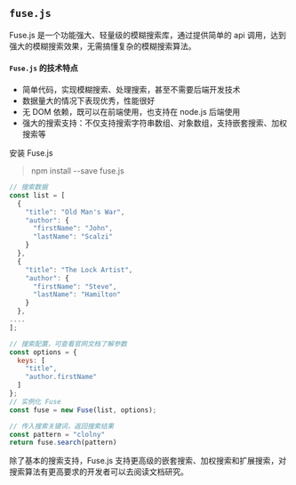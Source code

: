 ## `fuse.js`

Fuse.js 是一个功能强大、轻量级的模糊搜索库，通过提供简单的 api 调用，达到强大的模糊搜索效果，无需搞懂复杂的模糊搜索算法。

#### `Fuse.js` 的技术特点

- 简单代码，实现模糊搜索、处理搜索，甚至不需要后端开发技术
- 数据量大的情况下表现优秀，性能很好
- 无 DOM 依赖，既可以在前端使用，也支持在 node.js 后端使用
- 强大的搜索支持：不仅支持搜索字符串数组、对象数组，支持嵌套搜索、加权搜索等

安装 Fuse.js  
> npm install --save fuse.js

```js
// 搜索数据
const list = [
  {
    "title": "Old Man's War",
    "author": {
      "firstName": "John",
      "lastName": "Scalzi"
    }
  },
  {
    "title": "The Lock Artist",
    "author": {
      "firstName": "Steve",
      "lastName": "Hamilton"
    }
  },
....
];

// 搜索配置，可查看官网文档了解参数
const options = {
  keys: [
    "title",
    "author.firstName"
  ]
};
// 实例化 Fuse
const fuse = new Fuse(list, options);

// 传入搜索关键词，返回搜索结果
const pattern = "clolny"
return fuse.search(pattern)
```

除了基本的搜索支持，Fuse.js 支持更高级的嵌套搜索、加权搜索和扩展搜索，对搜索算法有更高要求的开发者可以去阅读文档研究。
